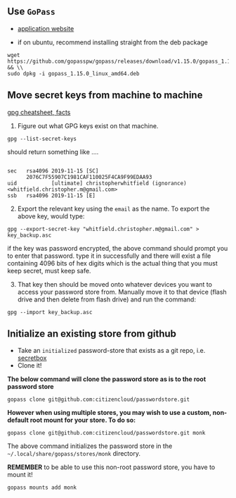 ## Use `GoPass` 
* [application website](https://www.gopass.pw/)

* if on ubuntu, recommend installing straight from the deb package

```
wget https://github.com/gopasspw/gopass/releases/download/v1.15.0/gopass_1.15.0_linux_amd64.deb && \\
sudo dpkg -i gopass_1.15.0_linux_amd64.deb
```


## Move secret keys from machine to machine

[gpg cheatsheet, facts](http://irtfweb.ifa.hawaii.edu/~lockhart/gpg/)

1. Figure out what GPG keys exist on that machine.

```
gpg --list-secret-keys
```

should return something like ....

```

sec   rsa4096 2019-11-15 [SC]
      2076C7F55907C1981CAF110025F4CA9F99EDAA93
uid           [ultimate] christopherwhitfield (ignorance) <whitfield.christopher.m@gmail.com>
ssb   rsa4096 2019-11-15 [E]

```


2. Export the relevant key using the `email` as the name. To export the above key, would type:

```
gpg --export-secret-key "whitfield.christopher.m@gmail.com" > key_backup.asc
```

if the key was password encrypted, the above command should prompt you to enter that password. type it in successfully and there will exist
a file containing 4096 bits of hex digits which is the actual thing that you must keep secret, must keep safe.


3. That key then should be moved onto whatever devices you want to access your password store from. Manually move it to that device (flash drive and then delete from flash drive) and run the command:

```
gpg --import key_backup.asc
```

## Initialize an existing store from github

* Take an `initialized` password-store that exists as a git repo, i.e. [secretbox](https://github.com/citizencloud/passwordstore)
* Clone it!


**The below command will clone the password store as is to the root password store**

```
gopass clone git@github.com:citizencloud/passwordstore.git
```

**However when using multiple stores, you may wish to use a custom, non-default root mount for your store. To do so:**

```
gopass clone git@github.com:citizencloud/passwordstore.git monk
```

The above command initializes the password store in the `~/.local/share/gopass/stores/monk` directory.

**REMEMBER** to be able to use this non-root password store, you have to mount it!

```
gopass mounts add monk
```

